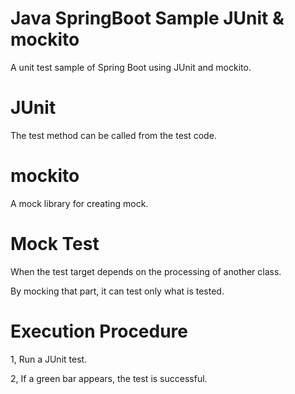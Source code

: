 # Java SpringBoot Sample JUnit & mockito

A unit test sample of Spring Boot using JUnit and mockito.


# JUnit

The test method can be called from the test code.


# mockito

A mock library for creating mock.


# Mock Test

When the test target depends on the processing of another class.

By mocking that part, it can test only what is tested.


# Execution Procedure

1, Run a JUnit test.

2, If a green bar appears, the test is successful.

